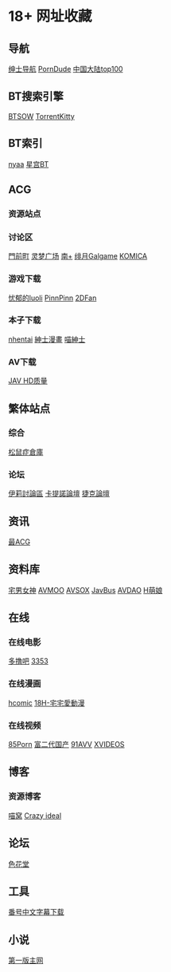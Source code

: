 # 18+ 网址收藏
## 导航
[绅士导航](https://www.gal123.com/)          [PornDude](https://theporndude.com/zh)                [中国大陆top100](https://github.com/no-Dark/Adult/blob/master/Most%20Visited%20Adult%20Websites%20in%20Mainland%20China.csv)
## BT搜索引擎
[BTSOW](https://btsow.pw/) [TorrentKitty ](https://www.torrentkitty.tv/)
## BT索引
[nyaa](https://sukebei.nyaa.si/) [星宫BT](https://bt.cosxcos.xyz/)
## ACG
### 资源站点
### 讨论区
[門前町](https://bbs.jiyue.com/) [灵梦广场](https://acg.is/) [南+](https://www.south-plus.net/) [绯月Galgame](https://bbs.kfacg.com) [KOMICA](https://www.komica.org/)
### 游戏下载
[忧郁的luoli](https://www.mmgal.com) [PinnPinn](http://www.pinnpinn.com/) [2DFan](https://www.2dfan.com/) []() []()
### 本子下载
[nhentai](https://nhentai.net/) [紳士漫畫](https://www.wnacg.org) [喵紳士](https://nyahentai.github.io/) []() []()
### AV下载
[JAV HD质量](http://maxjav.com/) []() []() []()
## 繁体站点
### 综合
[松鼠症倉庫](https://ahri.club) []() []() []() []()
### 论坛
[伊莉討論區](https://www.eyny.com) [卡提諾論壇](https://ck101.com/inin/) [捷克論壇](https://www.jkforum.net/forum.php?gid=48) []()
## 资讯
[最ACG](https://www.zuiacg.com/) []() []() []()
## 资料库
[宅男女神](https://www.nvshens.com/) [AVMOO](https://tellme.pw/avmoo) [AVSOX](https://tellme.pw/avsox) [JavBus](https://www.javbus.com/) [AVDAO](https://avcool.pw/avdao/) [H萌娘](https://www.hmoegirl.com)
## 在线
### 在线电影
[多撸吧](http://www.duolu2.com/) [3353](https://github.com/avhome123/guazi/wiki/1) []() []() []()
### 在线漫画
[hcomic](https://hcomic.in/) [18H-宅宅愛動漫](https://18h.animezilla.com/) []() []()
### 在线视频
[85Porn](https://www.85porn.com/) [富二代国产](https://www.f2dto.com/index.php) [91AVV](http://91avv.cc/) [XVIDEOS](https://www.xvideos.com) []()
## 博客
### 资源博客
[喵窝](https://www.nyavo.com/) [Crazy ideal](https://www.crazyideal.com/) []() []() []()
## 论坛
[色花堂](https://www.sehuatang.org/) []() []() []()
## 工具
[番号中文字幕下载](http://www.53zimu.com/) []() []() []() []()
## 小说
[第一版主网](http://01bz.nideh.com/) []() []()
 
